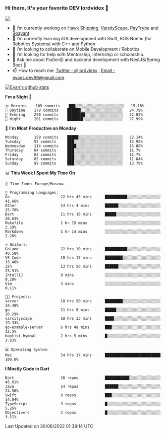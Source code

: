 ### Hi there, It's your favorite DEV lordvidex 👋
<img src="https://komarev.com/ghpvc/?username=lordvidex&label=Views&color=blue&style=plastic" />
<!--
**lordvidex/lordvidex** is a ✨ _special_ ✨ repository because its `README.md` (this file) appears on your GitHub profile.
Here are some ideas to get you started:
-->

- 🔭 I’m currently working on [Hawk Shipping](https://hawkshipping.com), [VarsityScape](https://varsityscape.com), [PayTrybe](https://www.paytrybe.com) and [Boayant](https://www.github.com/boayant-dev)
- 🌱 I’m currently learning iOS development with Swift, ROS Noetic (for Robotics Systems) with C++ and Python
- 👯 I’m looking to collaborate on Mobile Development / Robotics
- 🤔 I’m looking for help with Mentorship, Internship or scholarship.
- 💬 Ask me about Flutter😍 and backend development with NestJS/Spring Boot 🔮
- 📫 How to reach me: [Twitter - @lordvidex](https://twitter.com/lordvidex) , [Email - evans.dev99@gmail.com](mailto:evans.dev99@gmail.com?body=Hello%20Evans,)

<div>
<!-- <a href="https://github.com/lordvidex">
  <img src="https://github-readme-stats.vercel.app/api/top-langs/?username=lordvidex&theme=light" />
</a>    -->
<!-- [![Top Langs](https://github-readme-stats.vercel.app/api/top-langs/?username=lordvidex)](https://github.com/lordvidex/)  -->

<a href="https://github.com/lordvidex">
 <img src="https://github-readme-stats.vercel.app/api?username=lordvidex&show_icons=true&theme=light&line_height=27" alt="Evan's github stats"/>
</a>
</div>


<!--
  <a href="https://github.com/iampawan/FlutterExampleApps">
    <img align="center" src="https://github-readme-stats.vercel.app/api/pin/?username=iampawan&repo=FlutterExampleApps&theme=light" />

  </a>
  <a href="https://github.com/iampawan/VelocityX">
   <img align="center" src="https://github-readme-stats.vercel.app/api/pin/?username=iampawan&repo=VelocityX&theme=light" />
  </a>
-->
<!--START_SECTION:waka-->
**I'm a Night 🦉** 

```text
🌞 Morning    109 commits    ███░░░░░░░░░░░░░░░░░░░░░░   15.18% 
🌆 Daytime    178 commits    ██████░░░░░░░░░░░░░░░░░░░   24.79% 
🌃 Evening    230 commits    ████████░░░░░░░░░░░░░░░░░   32.03% 
🌙 Night      201 commits    ███████░░░░░░░░░░░░░░░░░░   27.99%

```
📅 **I'm Most Productive on Monday** 

```text
Monday       159 commits    █████░░░░░░░░░░░░░░░░░░░░   22.14% 
Tuesday      93 commits     ███░░░░░░░░░░░░░░░░░░░░░░   12.95% 
Wednesday    114 commits    ████░░░░░░░░░░░░░░░░░░░░░   15.88% 
Thursday     84 commits     ███░░░░░░░░░░░░░░░░░░░░░░   11.7% 
Friday       84 commits     ███░░░░░░░░░░░░░░░░░░░░░░   11.7% 
Saturday     85 commits     ███░░░░░░░░░░░░░░░░░░░░░░   11.84% 
Sunday       99 commits     ███░░░░░░░░░░░░░░░░░░░░░░   13.79%

```


📊 **This Week I Spent My Time On** 

```text
⌚︎ Time Zone: Europe/Moscow

💬 Programming Languages: 
Go                       22 hrs 45 mins      ██████████░░░░░░░░░░░░░░░   41.66% 
Other                    14 hrs 4 mins       ██████░░░░░░░░░░░░░░░░░░░   25.76% 
Dart                     11 hrs 16 mins      █████░░░░░░░░░░░░░░░░░░░░   20.63% 
Makefile                 1 hr 15 mins        ░░░░░░░░░░░░░░░░░░░░░░░░░   2.29% 
Markdown                 1 hr 14 mins        ░░░░░░░░░░░░░░░░░░░░░░░░░   2.26%

🔥 Editors: 
GoLand                   22 hrs 10 mins      ██████████░░░░░░░░░░░░░░░   40.58% 
VS Code                  18 hrs 17 mins      ████████░░░░░░░░░░░░░░░░░   33.48% 
Zsh                      13 hrs 56 mins      ██████░░░░░░░░░░░░░░░░░░░   25.51% 
IntelliJ                 9 mins              ░░░░░░░░░░░░░░░░░░░░░░░░░   0.28% 
Vim                      3 mins              ░░░░░░░░░░░░░░░░░░░░░░░░░   0.11%

🐱‍💻 Projects: 
server                   18 hrs 50 mins      ████████░░░░░░░░░░░░░░░░░   34.48% 
go                       11 hrs 5 mins       █████░░░░░░░░░░░░░░░░░░░░   20.29% 
varsityscape             10 hrs 33 mins      ████░░░░░░░░░░░░░░░░░░░░░   19.33% 
go-example-server        6 hrs 49 mins       ███░░░░░░░░░░░░░░░░░░░░░░   12.5% 
baptist_hymnal           2 hrs 5 mins        █░░░░░░░░░░░░░░░░░░░░░░░░   3.83%

💻 Operating System: 
Mac                      54 hrs 37 mins      █████████████████████████   100.0%

```

**I Mostly Code in Dart** 

```text
Dart                     26 repos            ███████████░░░░░░░░░░░░░░   45.61% 
Java                     14 repos            ██████░░░░░░░░░░░░░░░░░░░   24.56% 
Swift                    8 repos             ███░░░░░░░░░░░░░░░░░░░░░░   14.04% 
TypeScript               3 repos             █░░░░░░░░░░░░░░░░░░░░░░░░   5.26% 
Objective-C              2 repos             █░░░░░░░░░░░░░░░░░░░░░░░░   3.51%

```



 Last Updated on 20/06/2022 01:38:14 UTC
<!--END_SECTION:waka-->
